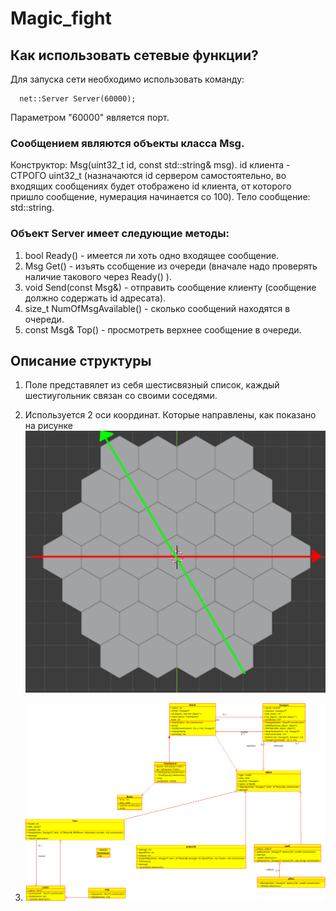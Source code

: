 # Magic_fight
## Как использовать сетевые функции?

Для запуска сети необходимо использовать команду:
```
  net::Server Server(60000);
```
Параметром "60000" является порт.

### Сообщением являются объекты класса Msg.
Конструктор: Msg(uint32_t id, const std::string& msg).
id клиента - СТРОГО uint32_t (назначаются id сервером самостоятельно, во входящих сообщениях будет отображено id клиента, от которого пришло сообщение, нумерация начинается со 100). Тело сообщение: std::string.

### Объект Server имеет следующие методы:
1) bool Ready() - имеется ли хоть одно входящее сообщение.
2) Msg Get() - изъять ссобщение из очереди (вначале надо проверять наличие такового через Ready() ).
3) void Send(const Msg&) - отправить сообщение клиенту (сообщение должно содержать id адресата).
4) size_t NumOfMsgAvailable() - сколько сообщений находятся в очереди.
5) const Msg& Top() - просмотреть верхнее сообщение в очереди.

## Описание структуры

1. Поле представялет из себя шестисвязный список, каждый шестиугольник связан со своими соседями.

2. Используется 2 оси координат. Которые направлены, как показано на рисунке
<code>![coordinates](/images/coordinates.png "Оси координат")</code>

3. <code>![uml](/images/diagram.png "uml")</code>
